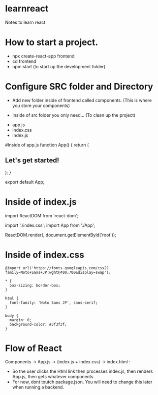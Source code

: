 # learnreact
Notes to learn react

# How to start a project. 
* npx create-react-app frontend
* cd frontend
* npm start (to start up the development folder)

# Configure SRC folder and Directory 
* Add new folder inside of frontend called components. (This is where you store your components)

- Inside of src folder you only need...  (To clean up the project)
* app.js
* index.css
* index.js 

#Inside of app.js
function App() {
  return (
    <div>
      <h2>Let's get started!</h2>
    </div>
  );
}

export default App;

# Inside of index.js
import ReactDOM from 'react-dom';

import './index.css';
import App from './App';

ReactDOM.render(<App />, document.getElementById('root'));


# Inside of index.css

```
@import url('https://fonts.googleapis.com/css2?family=Noto+Sans+JP:wght@400;700&display=swap');

* {
  box-sizing: border-box;
}

html {
  font-family: 'Noto Sans JP', sans-serif;
}

body {
  margin: 0;
  background-color: #3f3f3f;
}
```

# Flow of React 
Components -> App.js -> (index.js + index.css) -> index.html : 
- So the user clicks the Html link then processes index.js, then renders App.js, then gets whatever components. 
- For now, dont toutch package.json. You will need to change this later when running a backend. 




